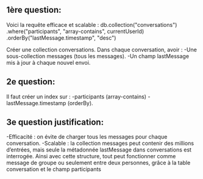 ## 1ère question:

Voici la requête efficace et scalable :
db.collection("conversations")
.where("participants", "array-contains", currentUserId)
.orderBy("lastMessage.timestamp", "desc")

Créer une collection conversations.
Dans chaque conversation, avoir :
-Une sous-collection messages (tous les messages).
-Un champ lastMessage mis à jour à chaque nouvel envoi.

## 2e question:

Il faut créer un index sur :
-participants (array-contains)
-lastMessage.timestamp (orderBy).

## 3e question justification:

-Efficacité : on évite de charger tous les messages pour chaque conversation.
-Scalable : la collection messages peut contenir des millions d’entrées, mais seule la métadonnée lastMessage dans conversations est interrogée. Ainsi avec cette structure, tout peut fonctionner comme message de groupe ou seulement entre deux personnes, grâce à la table conversation et le champ participants
